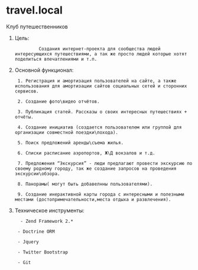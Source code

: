 travel.local
============

Клуб путешественников

1. Цель:

                Создания интернет-проекта для сообщества людей интересующихся путешествиями, а так же просто людей которые хотят поделиться впечатлениями и т.п.

2. Основной функционал:

        1. Регистрация и амортизация пользователей на сайте, а также использования для амортизации сайтов социальных сетей и сторонних сервисов.

        2. Создание фото\видео отчётов.

        3. Публикация статей. Рассказы о своих интересных путешествиях + отчёты.

        4. Создание инициатив (создается пользователем или группой для организации совместной поездки\похода).

        5. Поиск предложений аренды\съема жилья.

        6. Списки расписание аэропортов, Ж\Д вокзалов и т.д.

        7. Предложения “Экскурсия” - люди предлагают провести экскурсию по своему родному городу, так же создание запросов на проведения экскурсии\обзора.

        8. Панорамы( могут быть добавелнны пользователями).
        
        9. Создание инерактивной карты города с интересными и полезными местами (достопримечательности,места отдыха и развлечения).

3. Техническое инструменты:

         - Zend Framework 2.*

        - Doctrine ORM

        - Jquery

        - Twitter Bootstrap

        - Git
